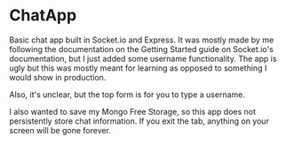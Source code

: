 # ChatApp
Basic chat app built in Socket.io and Express. It was mostly made by me following the documentation on the Getting Started guide on Socket.io's documentation, but I just added some username functionality. The app is ugly
but this was mostly meant for learning as opposed to something I would show in production. 

Also, it's unclear, but the top form is for you to type a username. 

I also wanted to save my Mongo Free Storage, so this app does not persistently store chat information. If you exit the tab, anything on your screen will be gone forever.
